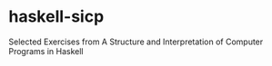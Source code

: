 haskell-sicp
============

Selected Exercises from A Structure and Interpretation of Computer Programs in Haskell
